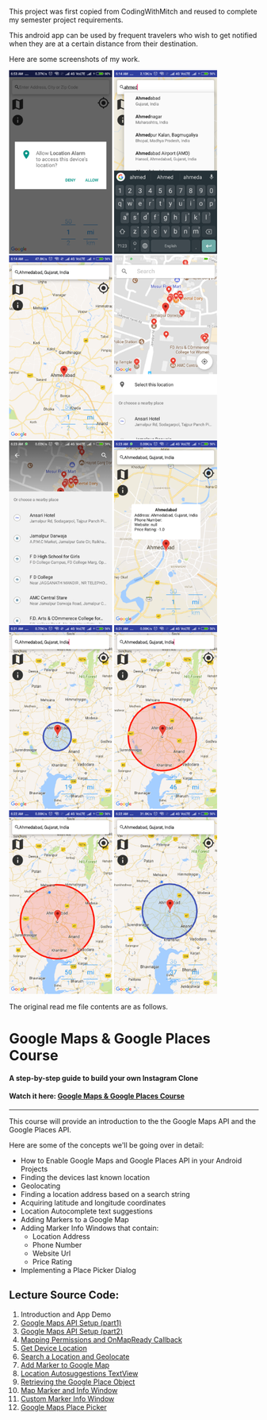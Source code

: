 This project was first copied from CodingWithMitch and reused to complete my semester project requirements.
<p>This android app can be used by frequent travelers who wish to get notified when they are at a certain distance from their destination.</p>

<p>Here are some screenshots of my work.</p>
<img src="https://github.com/desaiumang/location-alarm/blob/master/screenshots/1.png" width="208">
<img src="https://github.com/desaiumang/location-alarm/blob/master/screenshots/3.png" width="208">
<img src="https://github.com/desaiumang/location-alarm/blob/master/screenshots/4.png" width="208">
<img src="https://github.com/desaiumang/location-alarm/blob/master/screenshots/5_1.png" width="208">
<img src="https://github.com/desaiumang/location-alarm/blob/master/screenshots/5_2.png" width="208">
<img src="https://github.com/desaiumang/location-alarm/blob/master/screenshots/5_3.png" width="208">
<img src="https://github.com/desaiumang/location-alarm/blob/master/screenshots/6.png" width="208">
<img src="https://github.com/desaiumang/location-alarm/blob/master/screenshots/7.png" width="208">
<img src="https://github.com/desaiumang/location-alarm/blob/master/screenshots/8.png" width="208">
<img src="https://github.com/desaiumang/location-alarm/blob/master/screenshots/9.png" width="208">




<p>The original read me file contents are as follows.</p>
<h1>Google Maps & Google Places Course</h1>
<h4>A step-by-step guide to build your own Instagram Clone</h4>
<h4>Watch it here: <a href='https://codingwithmitch.com/courses/google-maps-google-places/' target='_blank'>Google Maps & Google Places Course</a></h4>
<hr>
<p>This course will provide an introduction to the the Google Maps API and the Google Places API.</p>

<p>Here are some of the concepts we'll be going over in detail:</p>
<ul>
<li>How to Enable Google Maps and Google Places API in your Android Projects</li>
<li>Finding the devices last known location</li>
<li>Geolocating</li>
<li>Finding a location address based on a search string</li>
<li>Acquiring latitude and longitude coordinates</li>
<li>Location Autocomplete text suggestions</li>
<li>Adding Markers to a Google Map</li>
<li>Adding Marker Info Windows that contain:
<ul>
  <li>Location Address</li>
  <li>Phone Number</li>
  <li>Website Url</li>
  <li>Price Rating</li>
</ul>
</li>
<li>Implementing a Place Picker Dialog</li>
</ul>

<h2>Lecture Source Code:</h2>
<ol>
<li> Introduction and App Demo</li>

<li><a href='https://goo.gl/Tcmfhi'> Google Maps API Setup (part1)</a></li>

<li><a href='https://goo.gl/JWhA89'> Google Maps API Setup (part2)</a></li>

<li><a href='https://goo.gl/PbTT4R'> Mapping Permissions and OnMapReady Callback</a></li>

<li><a href='https://goo.gl/Rav9Jh'> Get Device Location</a></li>

<li><a href='https://goo.gl/pvgzDt'> Search a Location and Geolocate</a></li>

<li><a href='https://goo.gl/5iuwwi'> Add Marker to Google Map</a></li>

<li><a href='https://goo.gl/gbvcZT'> Location Autosuggestions TextView</a></li>

<li><a href='https://goo.gl/XpRiqL'> Retrieving the Google Place Object</a></li>

<li><a href='https://goo.gl/FGjMiB'> Map Marker and Info Window</a></li>

<li><a href='https://goo.gl/7NqqMh'> Custom Marker Info Window</a></li>

<li><a href='https://goo.gl/Adx3da'> Google Maps Place Picker</a></li>
</ol>
